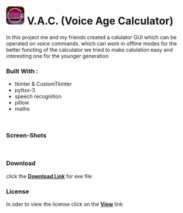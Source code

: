 <h1><img src='vac.jpg' height="50" width="50"> <b>V.A.C. (Voice Age Calculator)</b></h1>
In this project me and my friends created a calulator GUI which can be operated on voice commands. which can work in offline 
modes for the better functing of the calculator                                                                             
we tried to make calulation easy and interesting one for the younger generation <br>
<b><h3>Built With :</h3></b>
<ul>
<li> tkinter & CustomTkinter </li>
<li> pyttsx-3 </li>
<li> speech recognition </li>
<li> pillow </li>
<li> maths </li>
</ul>
<br> 
<b><h3>Screen-Shots</h3></b>
<br>
<b><h3> Download </h3></b>
click the <a href=""><b> Download Link</b></a> for exe file 
<b><h3> License </h3></b>
In oder to view the license click on the <a href=""><b>View</b></a> link 
